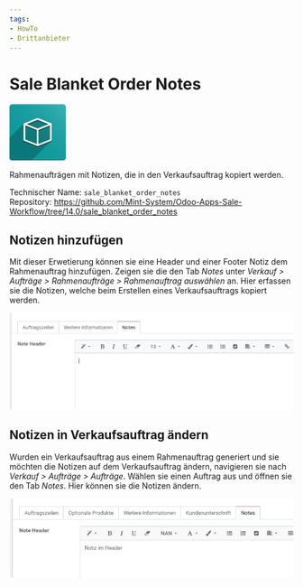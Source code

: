```yaml
---
tags:
- HowTo
- Drittanbieter
---
```

# Sale Blanket Order Notes
![icon_oms_box](assets/icon_oms_box.png)

Rahmenaufträgen mit Notizen, die in den Verkaufsauftrag kopiert werden.

Technischer Name: `sale_blanket_order_notes`\
Repository: <https://github.com/Mint-System/Odoo-Apps-Sale-Workflow/tree/14.0/sale_blanket_order_notes>

## Notizen hinzufügen

Mit dieser Erwetierung können sie eine Header und einer Footer Notiz dem Rahmenauftrag hinzufügen. Zeigen sie die den Tab *Notes* unter *Verkauf > Aufträge > Rahmenaufträge > Rahmenauftrag auswählen* an. Hier erfassen sie die Notizen, welche beim Erstellen eines Verkaufsauftrags kopiert werden.

![](assets/Sale%20Blanket%20Order%20Notes%20Tab%20Notes.png)

## Notizen in Verkaufsauftrag ändern

Wurden ein Verkaufsauftrag aus einem Rahmenauftrag generiert und sie möchten die Notizen auf dem Verkaufsauftrag ändern, navigieren sie nach *Verkauf > Aufträge > Aufträge*. Wählen sie einen Auftrag aus und öffnen sie den Tab *Notes*. Hier können sie die Notizen ändern.

![](assets/Sale%20Blanket%20Order%20Notes%20Verkaufsauftrag%20Tab%20Notes.png)